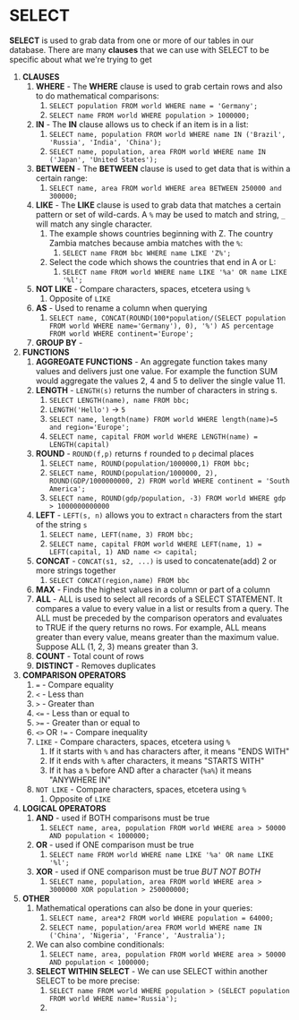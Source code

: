 # SELECT

**SELECT** is used to grab data from one or more of our tables in our database.  There are many **clauses** that we can use with SELECT to be specific about what we're trying to get

1. **CLAUSES**
   1. **WHERE** - The **WHERE** clause is used to grab certain rows and also to do mathematical comparisons:
       1. `SELECT population FROM world WHERE name = 'Germany';`
       2. `SELECT name FROM world WHERE population > 1000000;`
   2. **IN** -  The **IN** clause allows us to check if an item is in a list:
       1. `SELECT name, population FROM world WHERE name IN ('Brazil', 'Russia', 'India', 'China');`
       2. `SELECT name, population, area FROM world WHERE name IN ('Japan', 'United States');`
   3. **BETWEEN** - The **BETWEEN** clause is used to get data that is within a certain range:
       1. `SELECT name, area FROM world WHERE area BETWEEN 250000 and 300000;`
   4. **LIKE** - The **LIKE** clause is used to grab data that matches a certain pattern or set of wild-cards.  A `%` may be used to match and string, `_` will match any single character. 
      1. The example shows countries beginning with Z. The country Zambia matches because ambia matches with the `%`:
         1. `SELECT name FROM bbc WHERE name LIKE 'Z%';`
      2. Select the code which shows the countries that end in A or L:
         1. `SELECT name FROM world WHERE name LIKE '%a' OR name LIKE '%l';`
   5. **NOT LIKE** - Compare characters, spaces, etcetera using `%`
      1. Opposite of `LIKE`
   6. **AS** - Used to rename a column when querying
      1. `SELECT name, CONCAT(ROUND(100*population/(SELECT population FROM world WHERE name='Germany'), 0), '%') AS percentage FROM world WHERE continent='Europe';`
   7. **GROUP BY** -  
2. **FUNCTIONS**
   1. **AGGREGATE FUNCTIONS** - An aggregate function takes many values and delivers just one value. For example the function SUM would aggregate the values 2, 4 and 5 to deliver the single value 11.
   2. **LENGTH** - `LENGTH(s)` returns the number of characters in string s.
      1. `SELECT LENGTH(name), name FROM bbc;`
      2. `LENGTH('Hello')` -> `5`
      3. `SELECT name, length(name) FROM world WHERE length(name)=5 and region='Europe';`
      4. `SELECT name, capital FROM world WHERE LENGTH(name) = LENGTH(capital)`
   3. **ROUND** - `ROUND(f,p)` returns `f` rounded to `p` decimal places
      1. `SELECT name, ROUND(population/1000000,1) FROM bbc;`
      2. `SELECT name, ROUND(population/1000000, 2), ROUND(GDP/1000000000, 2) FROM world WHERE continent = 'South America';`
      3. `SELECT name, ROUND(gdp/population, -3) FROM world WHERE gdp > 1000000000000`
   4. **LEFT** - `LEFT(s, n)` allows you to extract `n` characters from the start of the string `s`
       1. `SELECT name, LEFT(name, 3) FROM bbc;`
       2. `SELECT name, capital FROM world WHERE LEFT(name, 1) = LEFT(capital, 1) AND name <> capital;`
   5. **CONCAT** - `CONCAT(s1, s2, ...)` is used to concatenate(add) 2 or more strings together
      1. `SELECT CONCAT(region,name) FROM bbc`
   6. **MAX** - Finds the highest values in a column or part of a column
   7. **ALL** - ALL is used to select all records of a SELECT STATEMENT. It compares a value to every value in a list or results from a query. The ALL must be preceded by the comparison operators and evaluates to TRUE if the query returns no rows. For example, ALL means greater than every value, means greater than the maximum value. Suppose ALL (1, 2, 3) means greater than 3.
   8. **COUNT** - Total count of rows
   9. **DISTINCT** - Removes duplicates
3. **COMPARISON OPERATORS**
   1. `=` - Compare equality
   2. `<` - Less than
   3. `>` - Greater than
   4. `<=` - Less than or equal to
   5. `>=` - Greater than or equal to
   6. `<>` OR `!=` - Compare inequality
   7. `LIKE` - Compare characters, spaces, etcetera using `%`
      1. If it starts with `%` and has characters after, it means "ENDS WITH"
      2. If it ends with `%` after characters, it means "STARTS WITH"
      3. If it has a `%` before AND after a character (`%a%`) it means "ANYWHERE IN"
   8. `NOT LIKE` - Compare characters, spaces, etcetera using `%`
      1. Opposite of `LIKE` 
4. **LOGICAL OPERATORS**
   1. **AND** - used if BOTH comparisons must be true
      1. `SELECT name, area, population FROM world WHERE area > 50000 AND population < 1000000;`
   2. **OR** - used if ONE comparison must be true
      1. `SELECT name FROM world WHERE name LIKE '%a' OR name LIKE '%l';`
   3. **XOR** - used if ONE comparison must be true *BUT NOT BOTH*
      1. `SELECT name, population, area FROM world WHERE area > 3000000 XOR population > 250000000;` 
5. **OTHER**
   1. Mathematical operations can also be done in your queries:
      1. `SELECT name, area*2 FROM world WHERE population = 64000;`
      2. `SELECT name, population/area FROM world WHERE name IN ('China', 'Nigeria', 'France', 'Australia');`
   2. We can also combine conditionals:
      1. `SELECT name, area, population FROM world WHERE area > 50000 AND population < 1000000;`
   3. **SELECT WITHIN SELECT** - We can use SELECT within another SELECT to be more precise:
      1. `SELECT name FROM world WHERE population > (SELECT population FROM world WHERE name='Russia');`
      2. 